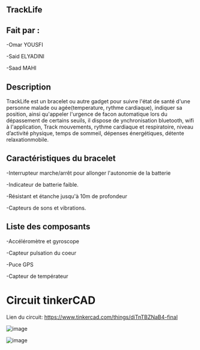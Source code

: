## TrackLife

## Fait par :
-Omar YOUSFI

-Said ELYADINI

-Saad MAHI

## Description

TrackLife est un bracelet ou autre gadget pour suivre l'état de  santé d'une personne malade ou agée(temperature, rythme cardiaque), indiquer sa position, ainsi qu'appeler l'urgence de facon automatique lors du dépassement de certains seuils, il dispose de ynchronisation bluetooth, wifi à l'application, Track mouvements, rythme cardiaque et respiratoire, niveau d’activité physique, temps de sommeil, dépenses énergétiques, détente relaxationmobile.

## Caractéristiques du bracelet

-Interrupteur marche/arrêt pour allonger l'autonomie de la batterie

-Indicateur de batterie faible.

-Résistant et étanche jusqu'à 10m de profondeur

-Capteurs de sons et vibrations.

## Liste des composants

-Accéléromètre et gyroscope

-Capteur pulsation du coeur

-Puce GPS

-Capteur de températeur

# Circuit tinkerCAD

Lien du circuit: https://www.tinkercad.com/things/diTnTBZNaB4-final

![image](https://user-images.githubusercontent.com/51326956/122557251-d4b24480-d03c-11eb-941c-ee6dda9bd637.png)


![image](https://user-images.githubusercontent.com/51326956/122557260-d976f880-d03c-11eb-93f8-f2bde9ce6732.png)




